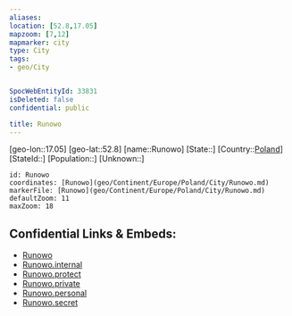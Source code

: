 ```yaml
---
aliases: 
location: [52.8,17.05]
mapzoom: [7,12] 
mapmarker: city 
type: City
tags:
- geo/City


SpocWebEntityId: 33831
isDeleted: false
confidential: public

title: Runowo
---
```

[geo-lon::17.05]
[geo-lat::52.8]
[name::Runowo]
[State::]
[Country::[Poland](geo/Continent/Europe/Poland.md)]
[StateId::]
[Population::]
[Unknown::]


```leaflet
id: Runowo
coordinates: [Runowo](geo/Continent/Europe/Poland/City/Runowo.md)
markerFile: [Runowo](geo/Continent/Europe/Poland/City/Runowo.md)
defaultZoom: 11 
maxZoom: 18
```


## Confidential Links & Embeds: 
- [Runowo](../../../../../../_public/geo/Continent/Europe/Poland/City/Runowo.md) 
- [Runowo.internal](../../../../../../_internal/geo/Continent/Europe/Poland/City/Runowo.internal.md) 
- [Runowo.protect](../../../../../../_protect/geo/Continent/Europe/Poland/City/Runowo.protect.md) 
- [Runowo.private](../../../../../../_private/geo/Continent/Europe/Poland/City/Runowo.private.md) 
- [Runowo.personal](../../../../../../_personal/geo/Continent/Europe/Poland/City/Runowo.personal.md) 
- [Runowo.secret](../../../../../../_secret/geo/Continent/Europe/Poland/City/Runowo.secret.md) 

